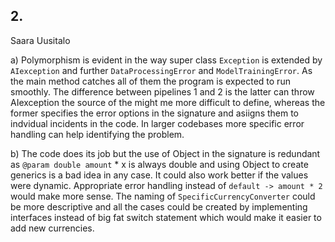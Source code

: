 
## 2.      

Saara Uusitalo

a) Polymorphism is evident in the way super class `Exception` is extended by `AIexception` and further `DataProcessingError` and
`ModelTrainingError`. As the main method catches all of them the program is expected to run smoothly. The difference between pipelines 1 and 2 
is the latter can throw AIexception the source of the might me more difficult to define, whereas the former specifies the error options in the 
signature and asiigns them to indvidual incidents in the code. In larger codebases more specific error handling can help identifying the problem. 

b) The code does its job but the use of Object in the signature is redundant as `@param double amount` * x is always double and using Object to create generics is a bad idea in any case. It could also work better if the values were dynamic. Appropriate error handling instead of `default -> amount * 2` would make more sense. The naming of `SpecificCurrencyConverter` could be more descriptive and all the cases could be created by implementing interfaces instead of big fat switch statement which would make it easier to add new currencies. 
